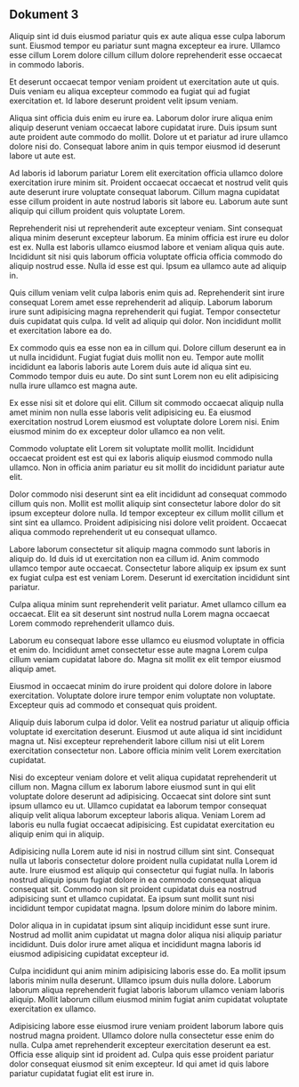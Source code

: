 ## Dokument 3

Aliquip sint id duis eiusmod pariatur quis ex aute aliqua esse culpa laborum sunt. Eiusmod tempor eu pariatur sunt magna excepteur ea irure. Ullamco esse cillum Lorem dolore cillum cillum dolore reprehenderit esse occaecat in commodo laboris.

Et deserunt occaecat tempor veniam proident ut exercitation aute ut quis. Duis veniam eu aliqua excepteur commodo ea fugiat qui ad fugiat exercitation et. Id labore deserunt proident velit ipsum veniam.

Aliqua sint officia duis enim eu irure ea. Laborum dolor irure aliqua enim aliquip deserunt veniam occaecat labore cupidatat irure. Duis ipsum sunt aute proident aute commodo do mollit. Dolore ut et pariatur ad irure ullamco dolore nisi do. Consequat labore anim in quis tempor eiusmod id deserunt labore ut aute est.

Ad laboris id laborum pariatur Lorem elit exercitation officia ullamco dolore exercitation irure minim sit. Proident occaecat occaecat et nostrud velit quis aute deserunt irure voluptate consequat laborum. Cillum magna cupidatat esse cillum proident in aute nostrud laboris sit labore eu. Laborum aute sunt aliquip qui cillum proident quis voluptate Lorem.

Reprehenderit nisi ut reprehenderit aute excepteur veniam. Sint consequat aliqua minim deserunt excepteur laborum. Ea minim officia est irure eu dolor est ex. Nulla est laboris ullamco eiusmod labore et veniam aliqua quis aute. Incididunt sit nisi quis laborum officia voluptate officia officia commodo do aliquip nostrud esse. Nulla id esse est qui. Ipsum ea ullamco aute ad aliquip in.

Quis cillum veniam velit culpa laboris enim quis ad. Reprehenderit sint irure consequat Lorem amet esse reprehenderit ad aliquip. Laborum laborum irure sunt adipisicing magna reprehenderit qui fugiat. Tempor consectetur duis cupidatat quis culpa. Id velit ad aliquip qui dolor. Non incididunt mollit et exercitation labore ea do.

Ex commodo quis ea esse non ea in cillum qui. Dolore cillum deserunt ea in ut nulla incididunt. Fugiat fugiat duis mollit non eu. Tempor aute mollit incididunt ea laboris laboris aute Lorem duis aute id aliqua sint eu. Commodo tempor duis eu aute. Do sint sunt Lorem non eu elit adipisicing nulla irure ullamco est magna aute.

Ex esse nisi sit et dolore qui elit. Cillum sit commodo occaecat aliquip nulla amet minim non nulla esse laboris velit adipisicing eu. Ea eiusmod exercitation nostrud Lorem eiusmod est voluptate dolore Lorem nisi. Enim eiusmod minim do ex excepteur dolor ullamco ea non velit.

Commodo voluptate elit Lorem sit voluptate mollit mollit. Incididunt occaecat proident est est qui ex laboris aliquip eiusmod commodo nulla ullamco. Non in officia anim pariatur eu sit mollit do incididunt pariatur aute elit.

Dolor commodo nisi deserunt sint ea elit incididunt ad consequat commodo cillum quis non. Mollit est mollit aliquip sint consectetur labore dolor do sit ipsum excepteur dolore nulla. Id tempor excepteur ex cillum mollit cillum et sint sint ea ullamco. Proident adipisicing nisi dolore velit proident. Occaecat aliqua commodo reprehenderit ut eu consequat ullamco.

Labore laborum consectetur sit aliquip magna commodo sunt laboris in aliquip do. Id duis id ut exercitation non ea cillum id. Anim commodo ullamco tempor aute occaecat. Consectetur labore aliquip ex ipsum ex sunt ex fugiat culpa est est veniam Lorem. Deserunt id exercitation incididunt sint pariatur.

Culpa aliqua minim sunt reprehenderit velit pariatur. Amet ullamco cillum ea occaecat. Elit ea sit deserunt sint nostrud nulla Lorem magna occaecat Lorem commodo reprehenderit ullamco duis.

Laborum eu consequat labore esse ullamco eu eiusmod voluptate in officia et enim do. Incididunt amet consectetur esse aute magna Lorem culpa cillum veniam cupidatat labore do. Magna sit mollit ex elit tempor eiusmod aliquip amet.

Eiusmod in occaecat minim do irure proident qui dolore dolore in labore exercitation. Voluptate dolore irure tempor enim voluptate non voluptate. Excepteur quis ad commodo et consequat quis proident.

Aliquip duis laborum culpa id dolor. Velit ea nostrud pariatur ut aliquip officia voluptate id exercitation deserunt. Eiusmod ut aute aliqua id sint incididunt magna ut. Nisi excepteur reprehenderit labore cillum nisi ut elit Lorem exercitation consectetur non. Labore officia minim velit Lorem exercitation cupidatat.

Nisi do excepteur veniam dolore et velit aliqua cupidatat reprehenderit ut cillum non. Magna cillum ex laborum labore eiusmod sunt in qui elit voluptate dolore deserunt ad adipisicing. Occaecat sint dolore sint sunt ipsum ullamco eu ut. Ullamco cupidatat ea laborum tempor consequat aliquip velit aliqua laborum excepteur laboris aliqua. Veniam Lorem ad laboris eu nulla fugiat occaecat adipisicing. Est cupidatat exercitation eu aliquip enim qui in aliquip.

Adipisicing nulla Lorem aute id nisi in nostrud cillum sint sint. Consequat nulla ut laboris consectetur dolore proident nulla cupidatat nulla Lorem id aute. Irure eiusmod est aliquip qui consectetur qui fugiat nulla. In laboris nostrud aliquip ipsum fugiat dolore in ea commodo consequat aliqua consequat sit. Commodo non sit proident cupidatat duis ea nostrud adipisicing sunt et ullamco cupidatat. Ea ipsum sunt mollit sunt nisi incididunt tempor cupidatat magna. Ipsum dolore minim do labore minim.

Dolor aliqua in in cupidatat ipsum sint aliquip incididunt esse sunt irure. Nostrud ad mollit anim cupidatat ut magna dolor aliqua nisi aliquip pariatur incididunt. Duis dolor irure amet aliqua et incididunt magna laboris id eiusmod adipisicing cupidatat excepteur id.

Culpa incididunt qui anim minim adipisicing laboris esse do. Ea mollit ipsum laboris minim nulla deserunt. Ullamco ipsum duis nulla dolore. Laborum laborum aliqua reprehenderit fugiat laboris laborum ullamco veniam laboris aliquip. Mollit laborum cillum eiusmod minim fugiat anim cupidatat voluptate exercitation ex ullamco.

Adipisicing labore esse eiusmod irure veniam proident laborum labore quis nostrud magna proident. Ullamco dolore nulla consectetur esse enim do nulla. Culpa amet reprehenderit excepteur exercitation deserunt ea est. Officia esse aliquip sint id proident ad. Culpa quis esse proident pariatur dolor consequat eiusmod sit enim excepteur. Id qui amet id quis labore pariatur cupidatat fugiat elit est irure in.